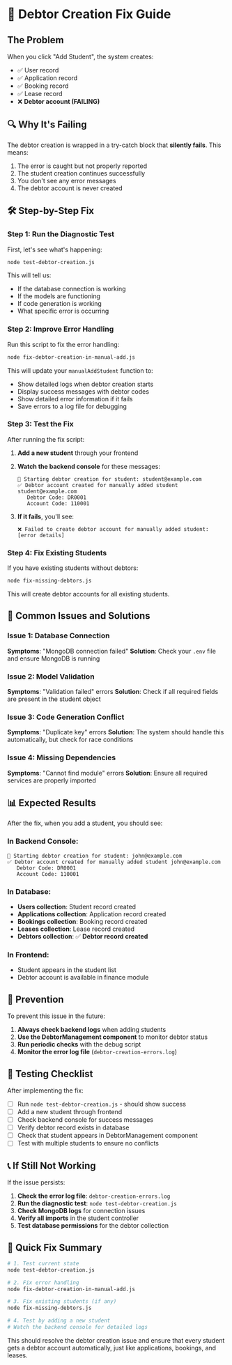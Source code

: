 # 🚨 Debtor Creation Fix Guide

## The Problem
When you click "Add Student", the system creates:
- ✅ User record
- ✅ Application record  
- ✅ Booking record
- ✅ Lease record
- ❌ **Debtor account (FAILING)**

## 🔍 Why It's Failing

The debtor creation is wrapped in a try-catch block that **silently fails**. This means:
1. The error is caught but not properly reported
2. The student creation continues successfully
3. You don't see any error messages
4. The debtor account is never created

## 🛠️ Step-by-Step Fix

### Step 1: Run the Diagnostic Test
First, let's see what's happening:

```bash
node test-debtor-creation.js
```

This will tell us:
- If the database connection is working
- If the models are functioning
- If code generation is working
- What specific error is occurring

### Step 2: Improve Error Handling
Run this script to fix the error handling:

```bash
node fix-debtor-creation-in-manual-add.js
```

This will update your `manualAddStudent` function to:
- Show detailed logs when debtor creation starts
- Display success messages with debtor codes
- Show detailed error information if it fails
- Save errors to a log file for debugging

### Step 3: Test the Fix
After running the fix script:

1. **Add a new student** through your frontend
2. **Watch the backend console** for these messages:
   ```
   🔄 Starting debtor creation for student: student@example.com
   ✅ Debtor account created for manually added student student@example.com
      Debtor Code: DR0001
      Account Code: 110001
   ```

3. **If it fails**, you'll see:
   ```
   ❌ Failed to create debtor account for manually added student: [error details]
   ```

### Step 4: Fix Existing Students
If you have existing students without debtors:

```bash
node fix-missing-debtors.js
```

This will create debtor accounts for all existing students.

## 🔧 Common Issues and Solutions

### Issue 1: Database Connection
**Symptoms**: "MongoDB connection failed"
**Solution**: Check your `.env` file and ensure MongoDB is running

### Issue 2: Model Validation
**Symptoms**: "Validation failed" errors
**Solution**: Check if all required fields are present in the student object

### Issue 3: Code Generation Conflict
**Symptoms**: "Duplicate key" errors
**Solution**: The system should handle this automatically, but check for race conditions

### Issue 4: Missing Dependencies
**Symptoms**: "Cannot find module" errors
**Solution**: Ensure all required services are properly imported

## 📊 Expected Results

After the fix, when you add a student, you should see:

### In Backend Console:
```
🔄 Starting debtor creation for student: john@example.com
✅ Debtor account created for manually added student john@example.com
   Debtor Code: DR0001
   Account Code: 110001
```

### In Database:
- **Users collection**: Student record created
- **Applications collection**: Application record created
- **Bookings collection**: Booking record created
- **Leases collection**: Lease record created
- **Debtors collection**: ✅ **Debtor record created**

### In Frontend:
- Student appears in the student list
- Debtor account is available in finance module

## 🚀 Prevention

To prevent this issue in the future:

1. **Always check backend logs** when adding students
2. **Use the DebtorManagement component** to monitor debtor status
3. **Run periodic checks** with the debug script
4. **Monitor the error log file** (`debtor-creation-errors.log`)

## 🔄 Testing Checklist

After implementing the fix:

- [ ] Run `node test-debtor-creation.js` - should show success
- [ ] Add a new student through frontend
- [ ] Check backend console for success messages
- [ ] Verify debtor record exists in database
- [ ] Check that student appears in DebtorManagement component
- [ ] Test with multiple students to ensure no conflicts

## 📞 If Still Not Working

If the issue persists:

1. **Check the error log file**: `debtor-creation-errors.log`
2. **Run the diagnostic test**: `node test-debtor-creation.js`
3. **Check MongoDB logs** for connection issues
4. **Verify all imports** in the student controller
5. **Test database permissions** for the debtor collection

## 🎯 Quick Fix Summary

```bash
# 1. Test current state
node test-debtor-creation.js

# 2. Fix error handling
node fix-debtor-creation-in-manual-add.js

# 3. Fix existing students (if any)
node fix-missing-debtors.js

# 4. Test by adding a new student
# Watch the backend console for detailed logs
```

This should resolve the debtor creation issue and ensure that every student gets a debtor account automatically, just like applications, bookings, and leases. 